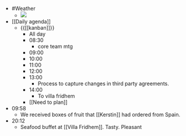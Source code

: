 - #Weather
    - ![](https://firebasestorage.googleapis.com/v0/b/firescript-577a2.appspot.com/o/imgs%2Fapp%2FDavidsroam%2F81D_5YDeaC.png?alt=media&token=7ee63b0b-36ce-4bf8-9149-e0f0b35764f9)
- [[Daily agenda]]
    - {{[[kanban]]}}
        - All day
        - 08:30
            - core team mtg
        - 09:00
        - 10:00
        - 11:00
        - 12:00
        - 13:00
            - Process to capture changes in third party agreements.
        - 14:00
            - To villa fridhem
        - [[Need to plan]]
- 09:58
    - We received boxes of fruit that [[Kerstin]] had ordered from Spain.
- 20:12
    - Seafood buffet at [[Villa Fridhem]]. Tasty. Pleasant
